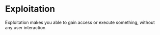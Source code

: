# Exploitation

Exploitation makes you able to gain access or execute something, without any user interaction.